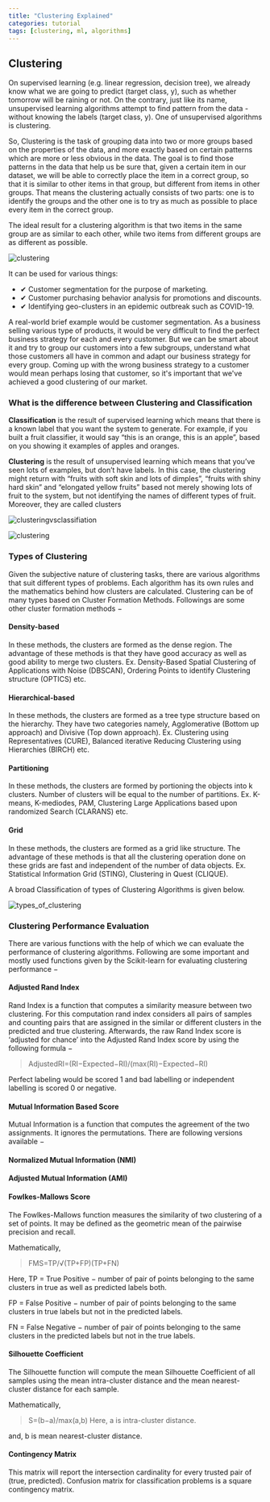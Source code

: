 ```yaml
---
title: "Clustering Explained"
categories: tutorial
tags: [clustering, ml, algorithms]
---
```



## Clustering

On supervised learning (e.g. linear regression, decision tree), we already know what we are going to predict (target class, y), such as whether tomorrow will be raining or not. On the contrary, just like its name, unsupervised learning algorithms attempt to find pattern from the data - without knowing the labels (target class, y). One of unsupervised algorithms is clustering. 


So, Clustering is the task of grouping data into two or more groups based on the properties of the data, and more exactly based on certain patterns which are more or less obvious in the data. The goal is to find those patterns in the data that help us be sure that, given a certain item in our dataset, we will be able to correctly place the item in a correct group, so that it is similar to other items in that group, but different from items in other groups.
That means the clustering actually consists of two parts: one is to identify the groups and the other one is to try as much as possible to place every item in the correct group.

The ideal result for a clustering algorithm is that two items in the same group are as similar to each other, while two items from different groups are as different as possible.

![clustering](https://www.tutorialspoint.com/machine_learning_with_python/images/clustering_system.jpg)

It can be used for various things:
- ✔ Customer segmentation for the purpose of marketing.
- ✔ Customer purchasing behavior analysis for promotions and discounts.
- ✔ Identifying geo-clusters in an epidemic outbreak such as COVID-19.

A real-world brief example would be customer segmentation. As a business selling various type of products, it would be very difficult to find the perfect business strategy for each and every customer. But we can be smart about it and try to group our customers into a few subgroups, understand what those customers all have in common and adapt our business strategy for every group. Coming up with the wrong business strategy to a customer would mean perhaps losing that customer, so it's important that we've achieved a good clustering of our market.



### What is the difference between Clustering and Classification
**Classification** is the result of supervised learning which means that there is a known label that you want the system to generate.
For example, if you built a fruit classifier, it would say “this is an orange, this is an apple”, based on you showing it examples of apples and oranges.


**Clustering** is the result of unsupervised learning which means that you’ve seen lots of examples, but don’t have labels.
In this case, the clustering might return with “fruits with soft skin and lots of dimples”, “fruits with shiny hard skin” and “elongated yellow fruits” based not merely showing lots of fruit to the system, but not identifying the names of different types of fruit. Moreover, they are called clusters

![clusteringvsclassifiation](https://github.com/LearnDSML/blog/blob/master/assets/img/Clustering%26clasification-Animales.webp?raw=true)

![clustering](https://github.com/LearnDSML/blog/blob/master/assets/img/ClassificationvsClustering.png?raw=true)

### Types of Clustering

Given the subjective nature of clustering tasks, there are various algorithms that suit different types of problems. Each algorithm has its own rules and the mathematics behind how clusters are calculated. Clustering can be of many types based on Cluster Formation Methods. Followings are some other cluster formation methods −

#### Density-based
In these methods, the clusters are formed as the dense region. The advantage of these methods is that they have good accuracy as well as good ability to merge two clusters. Ex. Density-Based Spatial Clustering of Applications with Noise (DBSCAN), Ordering Points to identify Clustering structure (OPTICS) etc.

#### Hierarchical-based
In these methods, the clusters are formed as a tree type structure based on the hierarchy. They have two categories namely, Agglomerative (Bottom up approach) and Divisive (Top down approach). Ex. Clustering using Representatives (CURE), Balanced iterative Reducing Clustering using Hierarchies (BIRCH) etc.

#### Partitioning
In these methods, the clusters are formed by portioning the objects into k clusters. Number of clusters will be equal to the number of partitions. Ex. K-means, K-mediodes, PAM, Clustering Large Applications based upon randomized Search (CLARANS) etc.

#### Grid
In these methods, the clusters are formed as a grid like structure. The advantage of these methods is that all the clustering operation done on these grids are fast and independent of the number of data objects. Ex. Statistical Information Grid (STING), Clustering in Quest (CLIQUE).


A broad Classification of types of Clustering Algorithms is given below.

![types_of_clustering](https://github.com/LearnDSML/blog/blob/master/assets/img/types_of_clustering.png?raw=true)



### Clustering Performance Evaluation

There are various functions with the help of which we can evaluate the performance of clustering algorithms. Following are some important and mostly used functions given by the Scikit-learn for evaluating clustering performance −

#### Adjusted Rand Index
Rand Index is a function that computes a similarity measure between two clustering. For this computation rand index considers all pairs of samples and counting pairs that are assigned in the similar or different clusters in the predicted and true clustering. Afterwards, the raw Rand Index score is ‘adjusted for chance’ into the Adjusted Rand Index score by using the following formula −

> AdjustedRI=(RI−Expected−RI)/(max(RI)−Expected−RI)

Perfect labeling would be scored 1 and bad labelling or independent labelling is scored 0 or negative.

#### Mutual Information Based Score
Mutual Information is a function that computes the agreement of the two assignments. It ignores the permutations. There are following versions available −

#### Normalized Mutual Information (NMI)

#### Adjusted Mutual Information (AMI)
#### Fowlkes-Mallows Score
The Fowlkes-Mallows function measures the similarity of two clustering of a set of points. It may be defined as the geometric mean of the pairwise precision and recall.

Mathematically,

> FMS=TP/√(TP+FP)(TP+FN)

Here, TP = True Positive − number of pair of points belonging to the same clusters in true as well as predicted labels both.

FP = False Positive − number of pair of points belonging to the same clusters in true labels but not in the predicted labels.

FN = False Negative − number of pair of points belonging to the same clusters in the predicted labels but not in the true labels.

#### Silhouette Coefficient
The Silhouette function will compute the mean Silhouette Coefficient of all samples using the mean intra-cluster distance and the mean nearest-cluster distance for each sample.

Mathematically,

> S=(b−a)/max(a,b)
Here, a is intra-cluster distance.

and, b is mean nearest-cluster distance.


#### Contingency Matrix
This matrix will report the intersection cardinality for every trusted pair of (true, predicted). Confusion matrix for classification problems is a square contingency matrix.
